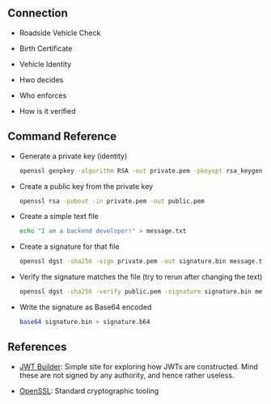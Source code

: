 ## Connection

- Roadside Vehicle Check
- Birth Certificate
- Vehicle Identity

- Hwo decides
- Who enforces
- How is it verified

## Command Reference

- Generate a private key (identity)

  ```sh
  openssl genpkey -algorithm RSA -out private.pem -pkeyopt rsa_keygen_bits:2048
  ```

- Create a public key from the private key

  ```sh
  openssl rsa -pubout -in private.pem -out public.pem
  ```

- Create a simple text file

  ```sh
  echo "I am a backend developer!" > message.txt
  ```

- Create a signature for that file

  ```sh
  openssl dgst -sha256 -sign private.pem -out signature.bin message.txt
  ````

- Verify the signature matches the file (try to rerun after changing the text)

  ```sh
  openssl dgst -sha256 -verify public.pem -signature signature.bin message.txt
  ```

- Write the signature as Base64 encoded

  ```sh
  base64 signature.bin > signature.b64
  ```

## References

- [JWT Builder](http://jwtbuilder.jamiekurtz.com/): Simple site for exploring how JWTs are constructed. Mind these are not signed by any authority, and hence rather useless.

- [OpenSSL](https://openssl-library.org/): Standard cryptographic tooling
